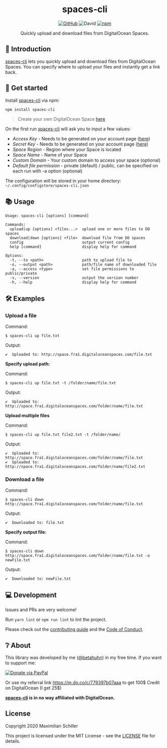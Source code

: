<div align="center">

# spaces-cli

[![GitHub](https://img.shields.io/github/license/mashape/apistatus.svg)](https://github.com/BetaHuhn/spaces-cli/blob/master/LICENSE) ![David](https://img.shields.io/david/betahuhn/spaces-cli) [![npm](https://img.shields.io/npm/v/spaces-cli)](https://www.npmjs.com/package/spaces-cli)

Quickly upload and download files from DigitalOcean Spaces.

</div>

## 👋 Introduction

[spaces-cli](https://github.com/BetaHuhn/spaces-cli) lets you quickly upload and download files from DigitalOcean Spaces. You can specify where to upload your files and instantly get a link back.

## 🚀 Get started

Install [spaces-cli](https://github.com/BetaHuhn/spaces-cli) via npm:
```shell
npm install spaces-cli
```

> Create your own DigitalOcean Space [here](https://m.do.co/c/779397b07aaa)

On the first run [spaces-cli](https://github.com/BetaHuhn/spaces-cli) will ask you to input a few values:

- *Access Key* - Needs to be generated on your account page ([here](https://cloud.digitalocean.com/account/api/tokens))
- *Secret Key* - Needs to be generated on your account page ([here](https://cloud.digitalocean.com/account/api/tokens))
- *Space Region* - Region where your Space is located
- *Space Name* - Name of your Space
- *Custom Domain* - Your custom domain to access your space (optional)
- *Default file permission* - private (default) / public, can be specified on each run with -a option (optional)

The configuration will be stored in your home directory: `~/.config/configstore/spaces-cli.json`

## 📚 Usage

```shell
Usage: spaces-cli [options] [command]

Commands:
  upload|up [options] <files...>  upload one or more files to DO spaces
  download|down [options] <file>  download file from DO spaces
  config                          output current config
  help [command]                  display help for command

Options:
  -t, --to <path>                 path to upload file to
  -o, --output <path>             path/file name of downloaded file
  -a, --access <type>             set file permissions to public/private
  -v, --version                   output the version number
  -h, --help                      display help for command
```

## 🛠️ Examples

### Upload a file

Command:

```shell
$ spaces-cli up file.txt
```

Output:

```shell
✔  Uploaded to: http://space.fra1.digitaloceanspaces.com/file.txt
```

**Specify upload path:**

Command:

```shell
$ spaces-cli up file.txt -t /folder/name/file.txt
```

Output:

```shell
✔  Uploaded to: http://space.fra1.digitaloceanspaces.com/folder/name/file.txt
```

**Upload multiple files**

Command:

```shell
$ spaces-cli up file.txt file2.txt -t /folder/name/
```

Output:

```shell
✔  Uploaded to: http://space.fra1.digitaloceanspaces.com/folder/name/file.txt
✔  Uploaded to: http://space.fra1.digitaloceanspaces.com/folder/name/file2.txt
```

### Download a file

Command:

```shell
$ spaces-cli down http://space.fra1.digitaloceanspaces.com/folder/name/file.txt
```

Output:

```shell
✔  Downloaded to: file.txt
```

**Specify output file:**

Command:

```shell
$ spaces-cli down http://space.fra1.digitaloceanspaces.com/folder/name/file.txt -o newFile.txt
```

Output:

```shell
✔  Downloaded to: newFile.txt
```

## 💻 Development

Issues and PRs are very welcome!

Run `yarn lint` or `npm run lint` to lint the project.

Please check out the [contributing guide](CONTRIBUTING.md) and the [Code of Conduct](CODE_OF_CONDUCT.md).

## ❔ About

This library was developed by me ([@betahuhn](https://github.com/BetaHuhn)) in my free time. If you want to support me:

[![Donate via PayPal](https://img.shields.io/badge/paypal-donate-009cde.svg)](https://www.paypal.com/cgi-bin/webscr?cmd=_s-xclick&hosted_button_id=394RTSBEEEFEE)

Or use my referral link https://m.do.co/c/779397b07aaa to get 100$ Credit on DigitalOcean (I get 25$)

**[spaces-cli](https://github.com/BetaHuhn/spaces-cli) is in no way affiliated with DigitalOcean.**

## License

Copyright 2020 Maximilian Schiller

This project is licensed under the MIT License - see the [LICENSE](LICENSE) file for details.
